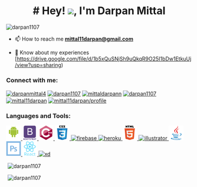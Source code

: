 <h1 align="center"># Hey! <img src="https://raw.githubusercontent.com/MartinHeinz/MartinHeinz/master/wave.gif" width="30px">, I'm Darpan Mittal</h1>
<p align="left"> <img src="https://komarev.com/ghpvc/?username=darpan1107&label=Profile%20views&color=0e75b6&style=flat" alt="darpan1107" /> </p>

- 📫 How to reach me **mittal11darpan@gmail.com**

- 📄 Know about my experiences [https://drive.google.com/file/d/1b5xQuSNjSh9uQkqR9O25I1bDw1EtkuUj/view?usp=sharing)

<h3 align="left">Connect with me:</h3>
<p align="left">
<a href="https://twitter.com/darpanmittal4" target="blank"><img align="center" src="https://cdn.jsdelivr.net/npm/simple-icons@3.0.1/icons/twitter.svg" alt="darpanmittal4" height="30" width="40" /></a>
<a href="https://linkedin.com/in/darpan1107" target="blank"><img align="center" src="https://cdn.jsdelivr.net/npm/simple-icons@3.0.1/icons/linkedin.svg" alt="darpan1107" height="30" width="40" /></a>
<a href="https://instagram.com/mittaldarpann" target="blank"><img align="center" src="https://cdn.jsdelivr.net/npm/simple-icons@3.0.1/icons/instagram.svg" alt="mittaldarpann" height="30" width="40" /></a>
<a href="https://www.codechef.com/users/darpan1107" target="blank"><img align="center" src="https://cdn.jsdelivr.net/npm/simple-icons@3.1.0/icons/codechef.svg" alt="darpan1107" height="30" width="40" /></a>
<a href="https://codeforces.com/profile/mittal11darpan" target="blank"><img align="center" src="https://cdn.jsdelivr.net/npm/simple-icons@3.0.1/icons/codeforces.svg" alt="mittal11darpan" height="30" width="40" /></a>
<a href="https://auth.geeksforgeeks.org/user/mittal11darpan/profile" target="blank"><img align="center" src="https://cdn.jsdelivr.net/npm/simple-icons@3.0.1/icons/geeksforgeeks.svg" alt="mittal11darpan/profile" height="30" width="40" /></a>
</p>

<h3 align="left">Languages and Tools:</h3>
<p align="left"> <a href="https://developer.android.com" target="_blank"> <img src="https://raw.githubusercontent.com/devicons/devicon/master/icons/android/android-original-wordmark.svg" alt="android" width="40" height="40"/> </a> <a href="https://getbootstrap.com" target="_blank"> <img src="https://raw.githubusercontent.com/devicons/devicon/master/icons/bootstrap/bootstrap-plain-wordmark.svg" alt="bootstrap" width="40" height="40"/> </a> <a href="https://www.w3schools.com/cpp/" target="_blank"> <img src="https://raw.githubusercontent.com/devicons/devicon/master/icons/cplusplus/cplusplus-original.svg" alt="cplusplus" width="40" height="40"/> </a> <a href="https://www.w3schools.com/css/" target="_blank"> <img src="https://raw.githubusercontent.com/devicons/devicon/master/icons/css3/css3-original-wordmark.svg" alt="css3" width="40" height="40"/> </a> <a href="https://firebase.google.com/" target="_blank"> <img src="https://www.vectorlogo.zone/logos/firebase/firebase-icon.svg" alt="firebase" width="40" height="40"/> </a> <a href="https://heroku.com" target="_blank"> <img src="https://www.vectorlogo.zone/logos/heroku/heroku-icon.svg" alt="heroku" width="40" height="40"/> </a> <a href="https://www.w3.org/html/" target="_blank"> <img src="https://raw.githubusercontent.com/devicons/devicon/master/icons/html5/html5-original-wordmark.svg" alt="html5" width="40" height="40"/> </a> <a href="https://www.adobe.com/in/products/illustrator.html" target="_blank"> <img src="https://www.vectorlogo.zone/logos/adobe_illustrator/adobe_illustrator-icon.svg" alt="illustrator" width="40" height="40"/> </a> <a href="https://www.java.com" target="_blank"> <img src="https://raw.githubusercontent.com/devicons/devicon/master/icons/java/java-original.svg" alt="java" width="40" height="40"/> </a> <a href="https://www.photoshop.com/en" target="_blank"> <img src="https://raw.githubusercontent.com/devicons/devicon/master/icons/photoshop/photoshop-line.svg" alt="photoshop" width="40" height="40"/> </a> <a href="https://reactjs.org/" target="_blank"> <img src="https://raw.githubusercontent.com/devicons/devicon/master/icons/react/react-original-wordmark.svg" alt="react" width="40" height="40"/>  <a href="https://www.adobe.com/products/xd.html" target="_blank"> <img src="https://cdn.worldvectorlogo.com/logos/adobe-xd.svg" alt="xd" width="40" height="40"/> </a> </p>

<p>&nbsp;<img align="center" src="https://github-readme-stats.vercel.app/api?username=darpan1107&show_icons=true&locale=en&theme=tokyonight" alt="darpan1107" /></p>
<p>&nbsp;<img align="center" src="https://github-readme-stats.vercel.app/api/top-langs/?username=darpan1107&langs_count=5&theme=tokyonight" alt="darpan1107" /></p>
